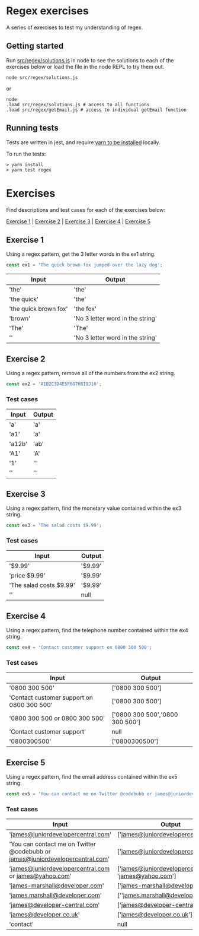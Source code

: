# Regex exercises

A series of exercises to test my understanding of regex.   



## Getting started

Run [src/regex/solutions.js](solutions.js) in node to see the solutions to each of the exercises below or load the file in the node REPL to try them out.

```shell
node src/regex/solutions.js
```

or 

```shell
node
.load src/regex/solutions.js # access to all functions
.load src/regex/getEmail.js # access to individual getEmail function
```

## Running tests

Tests are written in jest, and require [yarn to be installed](https://classic.yarnpkg.com/en/docs/install/) locally.

To run the tests:

```shell
> yarn install
> yarn test regex
```

# Exercises

Find descriptions and test cases for each of the exercises below:

[Exercise 1](#exercise-1) | [Exercise 2](#exercise-2) | [Exercise 3](#exercise-3) | [Exercise 4](#exercise-4) | [Exercise 5](#exercise-5) 

## Exercise 1

Using a regex pattern, get the 3 letter words in the ex1 string.

```javascript
const ex1 = 'The quick brown fox jumped over the lazy dog';
```

|Input|Output|
|-----|------|
|'the'|'the' |
|'the quick'|'the'|
|'the quick brown fox'|'the fox'|
|'brown' |'No 3 letter word in the string'|
|'The' | 'The' |
| '' | 'No 3 letter word in the string' |

## Exercise 2
Using a regex pattern, remove all of the numbers from the ex2 string.

 ```javascript
 const ex2 = 'A1B2C3D4E5F6G7H8I9J10';
 ```

 ### Test cases

|Input|Output|
|-----|------|
|'a'  |'a'   |
|'a1' |'a'   |
|'a12b'|'ab' |
|'A1'  |'A'  |
|'1'   |''   |
|''    |''   |

## Exercise 3
Using a regex pattern, find the monetary value contained within the ex3 string.

```javascript
const ex3 = 'The salad costs $9.99';
```

### Test cases

|Input|Output|
|-----|------|
|'$9.99'|'$9.99'|
|'price $9.99'|'$9.99'|
|'The salad costs $9.99'|'$9.99'|
|''|null|


## Exercise 4
Using a regex pattern, find the telephone number contained within the ex4 string.

```javascript
const ex4 = 'Contact customer support on 0800 300 500';
```

### Test cases

|Input|Output|
|-----|------|
|'0800 300 500'|['0800 300 500']|
|'Contact customer support on 0800 300 500'|['0800 300 500']|
|'0800 300 500 or 0800 300 500'|['0800 300 500','0800 300 500']
|'Contact customer support'|null|
|'0800300500'| ['0800300500']|


## Exercise 5
Using a regex pattern, find the email address contained within the ex5 string.

```javascript
const ex5 = 'You can contact me on Twitter @codebubb or james@juniordevelopercentral.com';
```
### Test cases

|Input|Output|
|-----|------|
|'james@juniordevelopercentral.com'|['james@juniordevelopercentral.com']|
|'You can contact me on Twitter @codebubb or james@juniordevelopercentral.com'|['james@juniordevelopercentral.com']|
|'james@juniordevelopercentral.com or james@yahoo.com'|['james@juniordevelopercentral.com', 'james@yahoo.com']|
|'james-marshall@developer.com'|['james-marshall@developer.com']|
|'james.marshall@developer.com'|[''james.marshall@developer.com']|
|'james@developer-central.com'|['james@developer-central.com']|
|'james@developer.co.uk'|['james@developer.co.uk']|
|'contact'|null|


